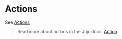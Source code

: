 # Actions

See [Actions](https://charmhub.io/smtp-dkim-signing/actions).

> Read more about actions in the Juju docs: [Action](https://documentation.ubuntu.com/juju/3.6/reference/action/)

